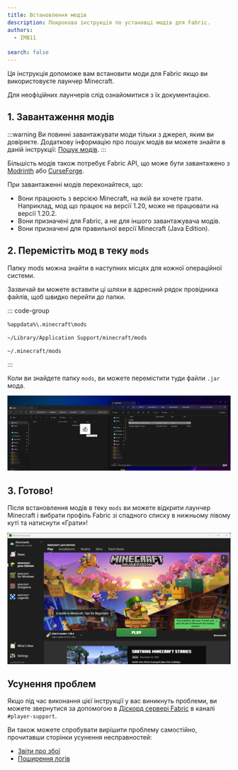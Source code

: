 ```yaml
---
title: Встановлення модів
description: Покрокова інструкція по установці модів для Fabric.
authors:
  - IMB11

search: false
---
```


Ця інструкція допоможе вам встановити моди для Fabric якщо ви використовуєте лаунчер Minecraft.

Для неофіційних лаунчерів слід ознайомитися з їх документацією.

## 1. Завантаження модів

:::warning
Ви повинні завантажувати моди тільки з джерел, яким ви довіряєте. Додаткову інформацію про пошук модів ви можете знайти в даній інструкції: [Пошук модів](./finding-mods).
:::

Більшість модів також потребує Fabric API, що може бути завантажено з [Modrinth](https://modrinth.com/mod/fabric-api) або [CurseForge](https://curseforge.com/minecraft/mc-mods/fabric-api).

При завантаженні модів переконайтеся, що:

- Вони працюють з версією Minecraft, на якій ви хочете грати. Наприклад, мод що працює на версії 1.20, може не працювати на версії 1.20.2.
- Вони призначені для Fabric, а не для іншого завантажувача модів.
- Вони призначені для правильної версії Minecraft (Java Edition).

## 2. Перемістіть мод в теку `mods`

Папку mods можна знайти в наступних місцях для кожної операційної системи.

Зазвичай ви можете вставити ці шляхи в адресний рядок провідника файлів, щоб швидко перейти до папки.

::: code-group

```:no-line-numbers [Windows]
%appdata%\.minecraft\mods
```

```:no-line-numbers [macOS]
~/Library/Application Support/minecraft/mods
```

```:no-line-numbers [Linux]
~/.minecraft/mods
```

:::

Коли ви знайдете папку `mods`, ви можете перемістити туди файли `.jar` мода.

![Встановлені моди в теці mods](/assets/players/installing-mods.png)

## 3. Готово!

Після встановлення модів в теку `mods` ви можете відкрити лаунчер Minecraft і вибрати профіль Fabric зі спадного списку в нижньому лівому куті та натиснути «Грати»!

![Лаунчер Minecraft з вибраним профілем Fabric](/assets/players/installing-fabric/launcher-screen.png)

## Усунення проблем

Якщо під час виконання цієї інструкції у вас виникнуть проблеми, ви можете звернутися за допомогою в [Діскорд сервері Fabric](https://discord.gg/v6v4pMv) в каналі `#player-support`.

Ви також можете спробувати вирішити проблему самостійно, прочитавши сторінки усунення несправностей:

- [Звіти про збої](./troubleshooting/crash-reports)
- [Поширення логів](./troubleshooting/uploading-logs)
